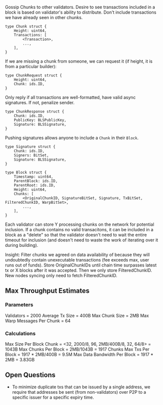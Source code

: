 Gossip Chunks to other validators. Desire to see transactions included
in a block is based on validator's ability to distribute. Don't include
transactions we have already seen in other chunks.
```
type Chunk struct {
    Height: uint64,
    Transactions: [
        <Transaction>,
        ...,
    ],
}
```

If we are missing a chunk from someone, we can request it (if height, it
is from a particular builder):
```
type ChunkRequest struct {
    Height: uint64,
    Chunk: ids.ID,
}
```

Only reply if all transactions are well-formatted, have valid async signatures. If not,
penalize sender.
```
type ChunkResponse struct {
    Chunk: ids.ID,
    PublicKey: BLSPublicKey,
    Signature: BLSSignature,
}
```

Pushing signatures allows anyone to include a `Chunk` in their `Block`.
```
type Signature struct {
    Chunk: ids.ID,
    Signers: BitSet,
    Signature: BLSSignature,
}
```

```
type Block struct {
    Timestamp: uint64,
    ParentBlock: ids.ID,
    ParentRoot: ids.ID,
    Height: uint64,
    Chunks: [
        <OriginalChunkID, SignatureBitSet, Signature, TxBitSet, FilteredChunkID, WarpBitSet>,
        ...,
    ],
}
```

Each validator can store Y processing chunks on the network for potential inclusion. If a chunk contains no valid transacitons,
it can be included in a block as a "delete" so that the validator doesn't need to wait the entire timeout for inclusion (and doesn't need
to waste the work of iterating over it during building).

Insight: Filter chunks we agreed on data availability of because they will undoubtedly contain unexecutable transactions (fee exceeds max, user
runs out of funds). Store OriginalChunkIDs until chain time surpasses latest tx or X blocks after it was accepted. Then we only store FilteredChunkID.
New nodes syncing only need to fetch FilteredChunkID.

## Max Throughput Estimates
### Parameters
Validators = 2000
Average Tx Size = 400B
Max Chunk Size = 2MB
Max Warp Messages Per Chunk = 64

### Calculations
Max Size Per Block Chunk = <32, 2000/8, 96, 2MB/400B/8, 32, 64/8> = 1043B
Max Chunks Per Block = 2MB/1043B = 1917 Chunks
Max Txs Per Block = 1917 * 2MB/400B = 9.5M
Max Data Bandwidth Per Block = 1917 * 2MB = 3.83GB

## Open Questions
* To minimize duplicate txs that can be issued by a single address, we require that addresses be sent (from non-validators) over P2P
to a specific issuer for a specific expiry time.
